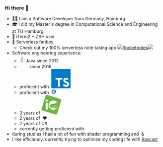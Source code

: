 ### Hi there 👋
- 👨‍💻 I am a Software Developer from Germany, Hamburg.
- 🎓 I did my Master's degree in Computational Science and Engineering at TU Hamburg.
- 🚀 iTerm2 + ZSH user
- 🦾 Serverless fanboy
  - Check out my 100% serverless note taking app <img src="https://www.takeniftynotes.net/assets/128x128.png" width="24"/>[Rocketnotes](https://www.takeniftynotes.net)<img src="https://www.takeniftynotes.net/assets/128x128.png" width="24"/>
- Software engineering experience:
  - <img src="https://raw.githubusercontent.com/gilbarbara/logos/master/logos/java.svg" alt="" width="16"/> Java since 2012
  - <img src="https://raw.githubusercontent.com/gilbarbara/logos/master/logos/aws.svg" alt="" width="28" height="16"/> since 2019
  - proficient with <img src="https://raw.githubusercontent.com/gilbarbara/logos/master/logos/angular.svg" alt="" width="56"/> <img src="https://raw.githubusercontent.com/gilbarbara/logos/master/logos/typescript.svg" alt="" width="62"/> <img src="https://raw.githubusercontent.com/gilbarbara/logos/master/logos/javascript.svg" alt="" width="16"/>
  - proficient with <img src="https://raw.githubusercontent.com/gilbarbara/logos/master/logos/docker.svg" alt="" width="60"/> <img src="https://raw.githubusercontent.com/gilbarbara/logos/master/logos/kubernetes.svg" alt="" width="16"/>
  - 3 years of <img src="https://raw.githubusercontent.com/gilbarbara/logos/master/logos/spring.svg" alt="" width="64"/>
  - 2 years of <img src="https://raw.githubusercontent.com/gilbarbara/logos/master/logos/kotlin.svg" alt="" width="56"/> ❤️
  - 2 years of C#
  - currently getting proficient with <img src="https://raw.githubusercontent.com/gilbarbara/logos/master/logos/vue.svg" alt="" width="16"/> <img src="https://raw.githubusercontent.com/gilbarbara/logos/master/logos/go.svg" alt="" width="38"/>  <img src="https://raw.githubusercontent.com/gilbarbara/logos/master/logos/python.svg" alt="" width="14"/>
 - during studies I had a lot of fun with shader programming and <img src="https://raw.githubusercontent.com/gilbarbara/logos/master/logos/opengl.svg" alt="" width="38"/> & <img src="https://raw.githubusercontent.com/gilbarbara/logos/master/logos/vulkan.svg" alt="" width="48"/>
 - I like efficiency, currently trying to optimize my coding life with [Raycast](https://github.com/raycast)
<!--
**fynnfluegge/fynnfluegge** is a ✨ _special_ ✨ repository because its `README.md` (this file) appears on your GitHub profile.

Here are some ideas to get you started:

- 🔭 I’m currently working on ...
- 🌱 I’m currently learning ...
- 👯 I’m looking to collaborate on ...
- 🤔 I’m looking for help with ...
- 💬 Ask me about ...
- 📫 How to reach me: ...
- 😄 Pronouns: ...
- ⚡ Fun fact: ...
-->
